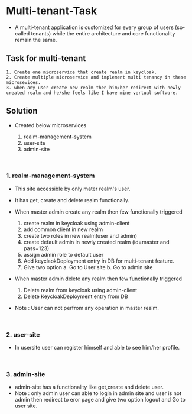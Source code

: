 Multi-tenant-Task
=================

- A multi-tenant application is customized for every group of users (so-called tenants) while the entire architecture and core functionality remain the same.


Task for multi-tenant
---------------------

	1. Create one microservice that create realm in keycloak.
	2. Create multiple microservice and implement multi tenancy in these microsevices.
	3. when any user create new realm then him/her redirect with newly created realm and he/she feels like I have mine vertual software.


Solution
--------

- Created below microservices

	1. realm-management-system
	2. user-site
	3. admin-site

<br><h3>1. realm-management-system</h3>
- This site accessible by only mater realm's user.
- It has get, create and delete realm functionally.

- When master admin create any realm then few functionally triggered

	1. create realm in keycloak using admin-client
	2. add common client in new realm
	3. create two roles in new realm(user and admin)
	4. create default admin in newly created realm  (id=master and pass=123)
	5. assign admin role to default user
	6. Add keyclaokDeployment entry in DB for multi-tenant feature.
	7. Give two option 
		a. Go to User site
		b. Go to admin site

- When master admin delete any realm then few functionally triggered

	1. Delete realm from keycloak using admin-client
	2. Delete KeycloakDeployment entry from DB

- Note : User can not perfrom any operation in master realm.

<br><h3>2. user-site</h3>
- In usersite user can register himself and able to see him/her profile.

<br><h3>3. admin-site</h3>
- admin-site has a functionality like get,create and delete user.
- Note : only admin user can able to login in admin site and user is not admin then redirect to eror page and give two option logout and Go to user site.



